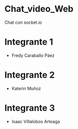# Chat_video_Web
Chat con socket.io

# Integrante 1
- Fredy Caraballo Páez
# Integrante 2
- Katerin Muñoz
# Integrante 3
- Isaac Villalobos Arteaga
